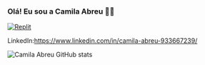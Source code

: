 ### Olá! Eu sou a Camila Abreu 👋😊

[![Replit](https://img.shields.io/badge/replit-667881?style=for-the-badge&logo=replit&logoColor=white)](https://replit.com/@CamilaAbreu2)

LinkedIn:https://www.linkedin.com/in/camila-abreu-933667239/

![Camila Abreu GitHub stats](https://github-readme-stats.vercel.app/api?username=camilaabreusouza25&show_icons=true&theme=darkdracula)
